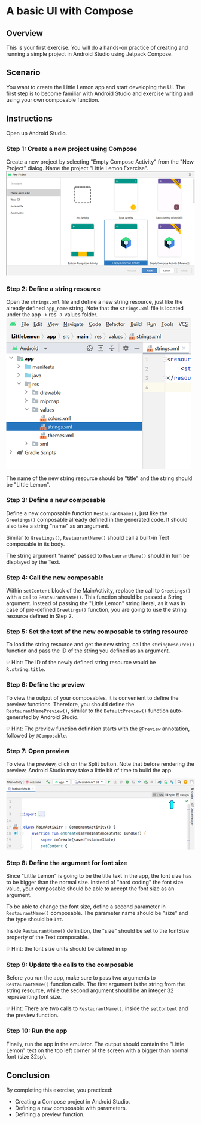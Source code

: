 # A basic UI with Compose

## Overview
This is your first exercise. 
You will do a hands-on practice of creating and 
running a simple project in Android Studio using Jetpack Compose.

## Scenario
You want to create the Little Lemon app and start developing the UI. 
The first step is to become familiar with Android Studio and 
exercise writing and using your own composable function.

## Instructions
Open up Android Studio.

### Step 1: Create a new project using Compose
Create a new project by selecting "Empty Compose Activity" from the "New Project" dialog.
Name the project "Little Lemon Exercise".
![](img/so-tTuAmRmqQYaxPuhGoFA_5abfde9a0bea4fe29927b94ae78a4af1_image.png)

### Step 2: Define a string resource
Open the `strings.xml` file and define a new string resource, 
just like the already defined `app_name` string. 
Note that the `strings.xml` file is located under the app -> res -> values folder.
![](img/xM8x6QN8TIODzD2B7fHx6Q_1d4a8401960f4030a1d47c48bf71d0f1_image.png)

The name of the new string resource should be "title" and the string should be "Little Lemon".

### Step 3: Define a new composable
Define a new composable function `RestaurantName()`, 
just like the `Greetings()` composable already defined in the generated code.
It should also take a string "name" as an argument.

Similar to `Greetings()`, 
`RestaurantName()` should call a built-in Text composable in its body.

The string argument "name" passed to `RestaurantName()` should in turn be displayed by the Text.

### Step 4: Call the new composable
Within `setContent` block of the MainActivity, 
replace the call to `Greetings()` with a call to `RestaurantName()`. 
This function should be passed a String argument.
Instead of passing the "Little Lemon" string literal,
as it was in case of pre-defined `Greetings()` function,
you are going to use the string resource defined in Step 2.

### Step 5: Set the text of the new composable to string resource
To load the string resource and get the new string,
call the `stringResource()` function and 
pass the ID of the string you defined as an argument.

💡 Hint: The ID of the newly defined string resource would be `R.string.title`.

### Step 6: Define the preview
To view the output of your composables, 
it is convenient to define the preview functions. 
Therefore, you should define the `RestaurantNamePreview()`, 
similar to the `DefaultPreview()` function auto-generated by Android Studio.

💡 Hint: The preview function definition starts with the `@Preview` annotation, followed by `@Composable`.

### Step 7: Open preview

To view the preview, click on the Split button. 
Note that before rendering the preview, 
Android Studio may take a little bit of time to build the app.

![](img/dkH71k6VR5GZ7LK8ClPQ0Q_fe7f16a1afdb4c51a262ade04d361df1_image.png)

### Step 8: Define the argument for font size

Since "Little Lemon" is going to be the title text in the app,
the font size has to be bigger than the normal size.
Instead of "hard coding" the font size value,
your composable should be able to accept the font size as an argument.

To be able to change the font size,
define a second parameter in `RestaurantName()` composable.
The parameter name should be "size" and the type should be `Int`.

Inside `RestaurantName()` definition,
the "size" should be set to the fontSize property of the Text composable.

💡 Hint: the font size units should be defined in `sp`

### Step 9: Update the calls to the composable

Before you run the app,
make sure to pass two arguments to `RestaurantName()` function calls.
The first argument is the string from the string resource,
while the second argument should be an integer 32 representing font size.

💡 Hint: There are two calls to `RestaurantName()`,
   inside the `setContent` and the preview function.

### Step 10: Run the app

Finally, run the app in the emulator.
The output should contain the "Little Lemon" text on the top left corner of the screen with a bigger than normal font (size 32sp).

## Conclusion
By completing this exercise, you practiced:
- Creating a Compose project in Android Studio.
- Defining a new composable with parameters.
- Defining a preview function.
